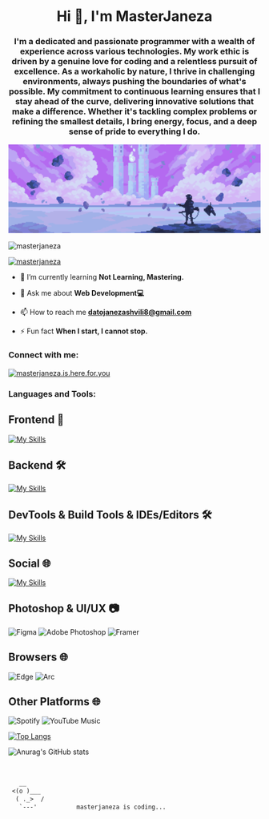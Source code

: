 <h1 align="center">Hi 👋, I'm MasterJaneza</h1>
<h3 align="center">I'm a dedicated and passionate programmer with a wealth of experience across various technologies. My work ethic is driven by a genuine love for coding and a relentless pursuit of excellence. As a workaholic by nature, I thrive in challenging environments, always pushing the boundaries of what's possible. My commitment to continuous learning ensures that I stay ahead of the curve, delivering innovative solutions that make a difference. Whether it's tackling complex problems or refining the smallest details, I bring energy, focus, and a deep sense of pride to everything I do.</h3>

<img src="https://raw.githubusercontent.com/adamgiebl/adamgiebl/master/pixel.gif" width="1100">

<p align="left"> <img src="https://komarev.com/ghpvc/?username=masterjaneza&label=Profile%20views&color=0e75b6&style=flat" alt="masterjaneza" /> </p>

<p align="left"> <a href="https://github.com/ryo-ma/github-profile-trophy"><img src="https://github-profile-trophy.vercel.app/?username=masterjaneza" alt="masterjaneza" /></a> </p>

- 🌱 I’m currently learning **Not Learning, Mastering.**

- 💬 Ask me about **Web Development💻**

- 📫 How to reach me **datojanezashvili8@gmail.com**

- ⚡ Fun fact **When I start, I cannot stop.**

<h3 align="left">Connect with me:</h3>
<p align="left">
<a href="https://instagram.com/masterjaneza.is.here.for.you" target="blank"><img align="center" src="https://raw.githubusercontent.com/rahuldkjain/github-profile-readme-generator/master/src/images/icons/Social/instagram.svg" alt="masterjaneza.is.here.for.you" height="30" width="40" /></a>
</p>

<h3 align="left">Languages and Tools:</h3>

## Frontend 🎨 

[![My Skills](https://skillicons.dev/icons?i=html,css,js,react,tailwind,bootstrap,threejs,ts,jquery,svg)](https://skillicons.dev)  


## Backend 🛠️

[![My Skills](https://skillicons.dev/icons?i=nodejs,express,py,mongodb,mysql)](https://skillicons.dev)


## DevTools & Build Tools & IDEs/Editors 🛠️

[![My Skills](https://skillicons.dev/icons?i=vscode,powershell,vite,replit,npm,babel,netlify,vercel,windows)](https://skillicons.dev)


## Social 🌐

[![My Skills](https://skillicons.dev/icons?i=stackoverflow,git,github,gitlab,discord,gmail,instagram,twitter)](https://skillicons.dev)


## Photoshop & UI/UX 📷

![Figma](https://img.shields.io/badge/figma-%23F24E1E.svg?style=for-the-badge&logo=figma&logoColor=white) ![Adobe Photoshop](https://img.shields.io/badge/adobe%20photoshop-%2331A8FF.svg?style=for-the-badge&logo=adobe%20photoshop&logoColor=white) ![Framer](https://img.shields.io/badge/Framer-black?style=for-the-badge&logo=framer&logoColor=blue)

## Browsers 🌐

![Edge](https://img.shields.io/badge/Edge-0078D7?style=for-the-badge&logo=Microsoft-edge&logoColor=white) ![Arc](https://img.shields.io/badge/Arc-000000?style=for-the-badge&logo=arc&logoColor=white)

## Other Platforms 🌐

![Spotify](https://img.shields.io/badge/Spotify-1ED760?style=for-the-badge&logo=spotify&logoColor=white) ![YouTube Music](https://img.shields.io/badge/YouTube_Music-FF0000?style=for-the-badge&logo=youtube-music&logoColor=white)



[![Top Langs](https://github-readme-stats.vercel.app/api/top-langs/?username=masterjaneza&layout=donut)](https://github.com/masterjaneza/github-readme-stats)

![Anurag's GitHub stats](https://github-readme-stats.vercel.app/api?username=masterjaneza&show_icons=true&theme=cobalt)

<br />




       __
     <(o )___
      ( ._>  /
       `---'           masterjaneza is coding...

